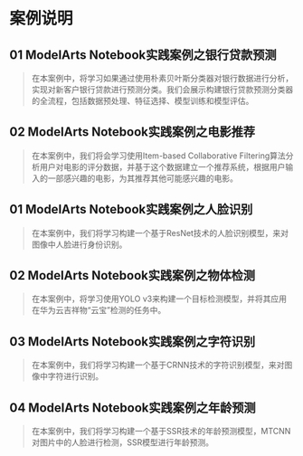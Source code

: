 案例说明
=======

## 01	ModelArts Notebook实践案例之银行贷款预测
> 在本案例中，将学习如果通过使用朴素贝叶斯分类器对银行数据进行分析，实现对新客户银行贷款进行预测分类。我们会展示构建银行贷款预测分类器的全流程，包括数据预处理、特征选择、模型训练和模型评估。


## 02	ModelArts Notebook实践案例之电影推荐	
> 在本案例中，我们将会学习使用Item-based Collaborative Filtering算法分析用户对电影的评分数据，并基于这个数据建立一个推荐系统，根据用户输入的一部感兴趣的电影，为其推荐其他可能感兴趣的电影。


## 01	ModelArts Notebook实践案例之人脸识别	
> 在本案例中，我们将学习构建一个基于ResNet技术的人脸识别模型，来对图像中人脸进行身份识别。

## 02	ModelArts Notebook实践案例之物体检测	
> 在本案例中，将学习使用YOLO v3来构建一个目标检测模型，并将其应用在华为云吉祥物“云宝”检测的任务中。

## 03	ModelArts Notebook实践案例之字符识别
> 在本案例中，我们将学习构建一个基于CRNN技术的字符识别模型，来对图像中字符进行识别。

## 04	ModelArts Notebook实践案例之年龄预测
> 在本案例中，我们将学习构建一个基于SSR技术的年龄预测模型，MTCNN对图片中的人脸进行检测，SSR模型进行年龄预测。

